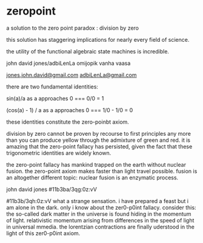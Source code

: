 # zeropoint
a solution to the zero point paradox : division by zero

this solution has staggering implications for nearly every field of science.

the utility of the functional algebraic state machines is incredible.

john david jones/adbiLenLa omijopik
vanha vaasa


jones.john.david@gmail.com
adbiLenLa@gmail.com

there are two fundamental identities:

sin(a)/a as a approaches 0 === 0/0 = 1

(cos(a) - 1) / a as a approaches 0 === 1/0 - 1/0 = 0

these identities constitute the zero-poinbt axiom.

division by zero cannot be proven by recourse to first principles any more than you can
produce yellow through the admixture of green and red.  it is amazing that the zero-point fallacy 
has persisted, given the fact that these trigonometric identities are widely known.

the zero-point fallacy has mankind trapped  on the earth without nuclear fusion.  the zero-point axiom makes
faster than light travel possible.  fusion is an altogether different topic: nuclear fusion is an
enzymatic process.  

john david jones
#11b3ba/3qg:0z:vV

#11b3b/3qh:0z:vV
what a strange sensation.  i have prepared a feast but i am alone in the dark.  only i know
about the zer0-p0int fallacy.  consider this: the so-called dark matter in the universe is
found hiding in the momentum of light.  relativistic momentum arising from differences in the
speed of light in universal mmedia.  the lorentzian contractions are finally uderstood in the light
of this zer0-p0int axiom.  
